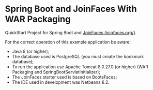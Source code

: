 # Spring Boot and JoinFaces With WAR Packaging

QuickStart Project for Spring Boot and [JoinFaces (joinfaces.org/)](http://joinfaces.org/).

For the correct operation of this example application be aware:

* Java 8  (or higher);
* The database used is PostgreSQL (you must create the bookmark database);
* To run the application use Apache Tomcat 8.0.27.0 (or higher) (WAR Packaging and SpringBootServletInitializer);
* The JoinFaces starter used is based on BootsFaces;
* The IDE used in development was Netbeans 8.2.